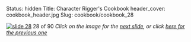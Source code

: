 Status: hidden
Title: Character Rigger's Cookbook
header_cover: cookbook_header.jpg
Slug: cookbook/cookbook_28

[![slide 28](https://dl.dropboxusercontent.com/u/2977490/presentations/cookbook/img28.jpg)](cookbook_29)
28 of 90
_Click on the image for the [next slide](cookbook_29), or click [here for the previous one](cookbook_27)_
